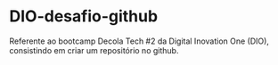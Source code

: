 # DIO-desafio-github
Referente ao bootcamp Decola Tech #2 da Digital Inovation One (DIO), consistindo em criar um repositório no github.
